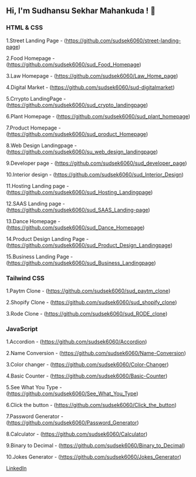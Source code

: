 ## Hi, I'm Sudhansu Sekhar Mahankuda ! 👋


### HTML & CSS
1.Street Landing Page - (https://github.com/sudsek6060/street-landing-page)

2.Food Homepage - (https://github.com/sudsek6060/sud_Food_Homepage)

3.Law Homepage - (https://github.com/sudsek6060/Law_Home_page)

4.Digital Market - (https://github.com/sudsek6060/sud-digitalmarket)

5.Crrypto LandingPage - (https://github.com/sudsek6060/sud_crypto_landingpage)

6.Plant Homepage - (https://github.com/sudsek6060/sud_plant_homepage)

7.Product Homepage - (https://github.com/sudsek6060/sud_product_Homepage)

8.Web Design Landingpage - (https://github.com/sudsek6060/su_web_design_landingpage)

9.Developer page - (https://github.com/sudsek6060/sud_developer_page)

10.Interior design - (https://github.com/sudsek6060/sud_Interior_Design)

11.Hosting Landing page - (https://github.com/sudsek6060/sud_Hosting_Landingpage)

12.SAAS Landing page - (https://github.com/sudsek6060/sud_SAAS_Landing-page)

13.Dance Homepage - (https://github.com/sudsek6060/sud_Dance_Homepage)

14.Product Design Landing Page - (https://github.com/sudsek6060/sud_Product_Design_Landingpage)

15.Business Landing Page - (https://github.com/sudsek6060/sud_Business_Landingpage)

### Tailwind CSS

1.Paytm Clone - (https://github.com/sudsek6060/sud_paytm_clone)

2.Shopify Clone - (https://github.com/sudsek6060/sud_shopify_clone)

3.Rode Clone - (https://github.com/sudsek6060/sud_RODE_clone)

### JavaScript

1.Accordion - (https://github.com/sudsek6060/Accordion)

2.Name Conversion - (https://github.com/sudsek6060/Name-Conversion)

3.Color changer - (https://github.com/sudsek6060/Color-Changer)

4.Basic Counter - (https://github.com/sudsek6060/Basic-Counter)

5.See What You Type - (https://github.com/sudsek6060/See_What_You_Type)

6.Click the button - (https://github.com/sudsek6060/Click_the_button)

7.Password Generator - (https://github.com/sudsek6060/Password_Generator)

8.Calculator - (https://github.com/sudsek6060/Calculator)

9.Binary to Decimal - (https://github.com/sudsek6060/Binary_to_Decimal)


10.Jokes Generator - (https://github.com/sudsek6060/Jokes_Generator)




[LinkedIn](https://www.linkedin.com/in/sud-sekhar/)

